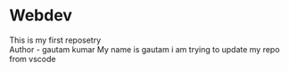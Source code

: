 # Webdev
This is my first reposetry
<br>
Author - gautam kumar
My name is gautam i am trying to update my repo from vscode
